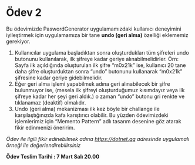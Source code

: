 # Ödev 2

Bu ödevimizde PaswordGenerator uygulamamızdaki kullanıcı deneyimini iyileştirmek için uygulamamıza bir tane **undo (geri alma)** özelliği eklememiz gerekiyor. 
1. Kullanıcılar uygulama başladıktan sonra oluşturdukları tüm şifreleri undo butonunu kullanılarak, ilk şifreye kadar geriye alınabilmelidirler. Örn: Sayfa ilk açıldığında oluşturulan ilk şifre “m0x21k” ise, kullanıcı 20 tane daha şifre oluşturduktan sonra “undo” butonunu kullanarak “m0x21k” şifresine kadar geriye gidebilmelidir.
2. Eğer geri alma işlemi yapabilmek adına geri alınabilecek bir şifre bulunmuyor ise, (mesela ilk şifreyi oluşturduğumuz kısımdayız veya ilk şifreye kadar her şeyi geri aldık.) o zaman “undo” butonu gri renkte ve tıklanamaz (deaktif) olmalıdır.
3. Undo (geri alma) mekanizması ilk kez böyle bir challange ile karşılaştığınızda kafa karıştırıcı olabilir. Bu yüzden ödevimizdeki işlemlerimiz için “Memento Pattern” adlı tasarım desenine göz atarak fikir edinmenizi öneririm.


*Ödev ile ilgili fikir edinebilmek adına  https://dotnet.gg adresinde uygulamalı örneği ile değerlendirebilirsiniz*

**Ödev Teslim Tarihi : 7 Mart Salı 20.00**
